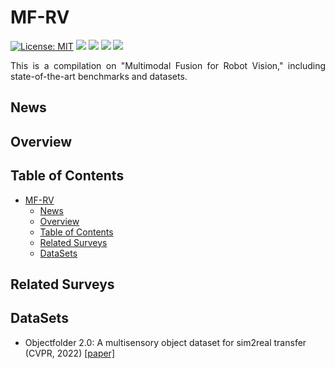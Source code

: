 # MF-RV
[![License: MIT](https://img.shields.io/badge/License-MIT-green.svg)](https://opensource.org/licenses/MIT)
![](https://img.shields.io/github/last-commit/Xiaofeng-Han-Res/MF-RV?color=green) 
![](https://img.shields.io/badge/PRs-Welcome-%23FF4500)
![](https://img.shields.io/github/stars/Xiaofeng-Han-Res/MF-RV?color=yellow)
![](https://img.shields.io/github/forks/Xiaofeng-Han-Res/MF-RV?color=lightblue) 

<div style="text-align: justify">

This is a compilation on "Multimodal Fusion for Robot Vision," including state-of-the-art benchmarks and datasets.  

</div>

## News

## Overview

## Table of Contents
- [MF-RV](#MF-RV)
  - [News](#news)
  - [Overview](#overview)
  - [Table of Contents](#table-of-contents)
  - [Related Surveys](#related-surveys)
  - [DataSets](#datasets)

## Related Surveys

## DataSets
* Objectfolder 2.0: A multisensory object dataset for sim2real transfer (CVPR, 2022) [[paper]](https://openaccess.thecvf.com/content/CVPR2022/papers/Gao_ObjectFolder_2.0_A_Multisensory_Object_Dataset_for_Sim2Real_Transfer_CVPR_2022_paper.pdf)
